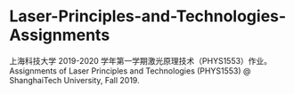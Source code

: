 # Laser-Principles-and-Technologies-Assignments
上海科技大学 2019-2020 学年第一学期激光原理技术（PHYS1553）作业。Assignments of Laser Principles and Technologies (PHYS1553) @ ShanghaiTech University, Fall 2019.
